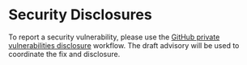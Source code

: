 # Security Disclosures

To report a security vulnerability, please use the [GitHub private vulnerabilities disclosure](https://github.com/davisagli/horse-with-no-namespace/security/advisories/new) workflow.
The draft advisory will be used to coordinate the fix and disclosure.
